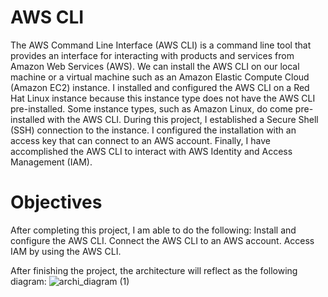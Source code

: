 # AWS CLI
The AWS Command Line Interface (AWS CLI) is a command line tool that provides an interface for interacting with products and services from Amazon Web Services (AWS).
We can install the AWS CLI on our local machine or a virtual machine such as an Amazon Elastic Compute Cloud (Amazon EC2) instance.
I installed and configured the AWS CLI on a Red Hat Linux instance because this instance type does not have the AWS CLI pre-installed. Some instance types, such as Amazon Linux, do come pre-installed with the AWS CLI. 
During this project, I established a Secure Shell (SSH) connection to the instance. I configured the installation with an access key that can connect to an AWS account. Finally, I have accomplished the AWS CLI to interact with AWS Identity and Access Management (IAM).


# Objectives
After completing this project, I am able to do the following:
Install and configure the AWS CLI.
Connect the AWS CLI to an AWS account.
Access IAM by using the AWS CLI.

After finishing the project, the architecture will reflect as the following diagram:
![archi_diagram (1)](https://github.com/merinsk/aws_CLI/assets/159441724/b00f136f-94ca-4a8c-aa12-2f92e3c2c4ee)
